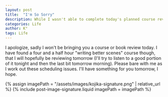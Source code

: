 ```yaml
---
layout: post
title:  "I'm So Sorry"
description: While I wasn't able to complete today's planned course review, I've discovered a promising "writing better scenes" course that runs about four and a half hours. I'm planning to dive into it tonight and finish up tomorrow morning, so I should have a thorough review ready for you soon. Thanks for your patience as I work on maintaining a consistent reviewing schedule.
categories: Life
author: K°
tags: Life
---
```


I apologize, sadly I won't be bringing you a course or book review today. I have found a four and a half hour "writing better scenes" course though, that I will hopefully be reviewing tomorrow (I'll try to listen to a good portion of it tonight and then the last bit tomorrow morning). Please bare with me as I work out these scheduling issues. I'll have something for you tomorrow, I hope.

<!-- signature -->
{% assign imagePath = "/assets/images/kojika-signature.png" | relative_url %}
{% include post-image-signature.liquid imagePath = imagePath %}